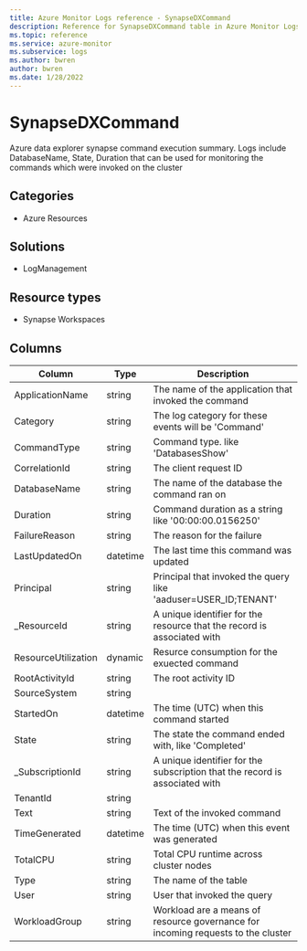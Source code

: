 ```yaml
---
title: Azure Monitor Logs reference - SynapseDXCommand
description: Reference for SynapseDXCommand table in Azure Monitor Logs.
ms.topic: reference
ms.service: azure-monitor
ms.subservice: logs
ms.author: bwren
author: bwren
ms.date: 1/28/2022
---
```


# SynapseDXCommand

 Azure data explorer synapse command execution summary. Logs include DatabaseName, State, Duration that can be used for monitoring the commands which were invoked on the cluster

## Categories

- Azure Resources
## Solutions

- LogManagement
## Resource types

- Synapse Workspaces




## Columns

| Column | Type | Description |
| --- | --- | --- |
| ApplicationName | string | The name of the application that invoked the command |
| Category | string | The log category for these events will be 'Command' |
| CommandType | string | Command type. like 'DatabasesShow' |
| CorrelationId | string | The client request ID |
| DatabaseName | string | The name of the database the command ran on |
| Duration | string | Command duration as a string like '00:00:00.0156250' |
| FailureReason | string | The reason for the failure |
| LastUpdatedOn | datetime | The last time this command was updated |
| Principal | string | Principal that invoked the query like 'aaduser=USER_ID;TENANT' |
| _ResourceId | string | A unique identifier for the resource that the record is associated with |
| ResourceUtilization | dynamic | Resurce consumption for the exuected command |
| RootActivityId | string | The root activity ID |
| SourceSystem | string |  |
| StartedOn | datetime | The time (UTC) when this command started |
| State | string | The state the command ended with, like 'Completed' |
| _SubscriptionId | string | A unique identifier for the subscription that the record is associated with |
| TenantId | string |  |
| Text | string | Text of the invoked command |
| TimeGenerated | datetime | The time (UTC) when this event was generated |
| TotalCPU | string | Total CPU runtime across cluster nodes |
| Type | string | The name of the table |
| User | string | User that invoked the query |
| WorkloadGroup | string | Workload are a means of resource governance for incoming requests to the cluster |
